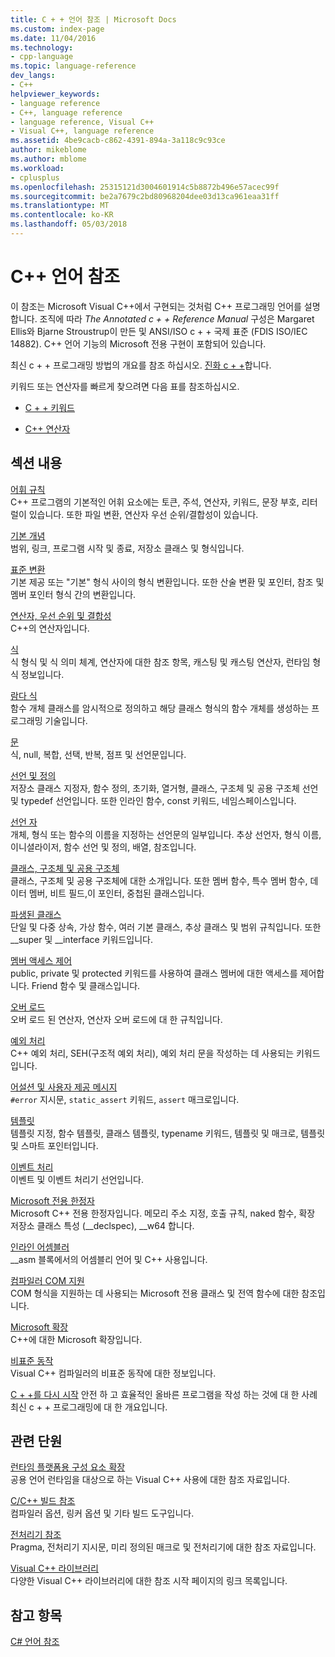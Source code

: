 ```yaml
---
title: C + + 언어 참조 | Microsoft Docs
ms.custom: index-page
ms.date: 11/04/2016
ms.technology:
- cpp-language
ms.topic: language-reference
dev_langs:
- C++
helpviewer_keywords:
- language reference
- C++, language reference
- language reference, Visual C++
- Visual C++, language reference
ms.assetid: 4be9cacb-c862-4391-894a-3a118c9c93ce
author: mikeblome
ms.author: mblome
ms.workload:
- cplusplus
ms.openlocfilehash: 25315121d3004601914c5b8872b496e57acec99f
ms.sourcegitcommit: be2a7679c2bd80968204dee03d13ca961eaa31ff
ms.translationtype: MT
ms.contentlocale: ko-KR
ms.lasthandoff: 05/03/2018
---
```

# <a name="c-language-reference"></a>C++ 언어 참조
이 참조는 Microsoft Visual C++에서 구현되는 것처럼 C++ 프로그래밍 언어를 설명합니다. 조직에 따라 *The Annotated c + + Reference Manual* 구성은 Margaret Ellis와 Bjarne Stroustrup이 만든 및 ANSI/ISO c + + 국제 표준 (FDIS ISO/IEC 14882). C++ 언어 기능의 Microsoft 전용 구현이 포함되어 있습니다.  

최신 c + + 프로그래밍 방법의 개요를 참조 하십시오. [진화 c + +](welcome-back-to-cpp-modern-cpp.md)합니다.
  
 키워드 또는 연산자를 빠르게 찾으려면 다음 표를 참조하십시오.  
  
-   [C + + 키워드](../cpp/keywords-cpp.md)  
  
-   [C++ 연산자](../cpp/cpp-built-in-operators-precedence-and-associativity.md)  
  
## <a name="in-this-section"></a>섹션 내용  

 [어휘 규칙](../cpp/lexical-conventions.md)  
 C++ 프로그램의 기본적인 어휘 요소에는 토큰, 주석, 연산자, 키워드, 문장 부호, 리터럴이 있습니다. 또한 파일 변환, 연산자 우선 순위/결합성이 있습니다.  
  
 [기본 개념](../cpp/basic-concepts-cpp.md)  
 범위, 링크, 프로그램 시작 및 종료, 저장소 클래스 및 형식입니다.  
  
 [표준 변환](../cpp/standard-conversions.md)  
 기본 제공 또는 "기본" 형식 사이의 형식 변환입니다. 또한 산술 변환 및 포인터, 참조 및 멤버 포인터 형식 간의 변환입니다.  
  
 [연산자, 우선 순위 및 결합성](../cpp/cpp-built-in-operators-precedence-and-associativity.md)  
 C++의 연산자입니다.  
  
 [식](../cpp/expressions-cpp.md)  
 식 형식 및 식 의미 체계, 연산자에 대한 참조 항목, 캐스팅 및 캐스팅 연산자, 런타임 형식 정보입니다.  
  
 [람다 식](../cpp/lambda-expressions-in-cpp.md)  
 함수 개체 클래스를 암시적으로 정의하고 해당 클래스 형식의 함수 개체를 생성하는 프로그래밍 기술입니다.  
  
 [문](../cpp/statements-cpp.md)  
 식, null, 복합, 선택, 반복, 점프 및 선언문입니다.  
  
 [선언 및 정의](declarations-and-definitions-cpp.md)  
 저장소 클래스 지정자, 함수 정의, 초기화, 열거형, 클래스, 구조체 및 공용 구조체 선언 및 typedef 선언입니다. 또한 인라인 함수, const 키워드, 네임스페이스입니다.  
  
 [선언 자](http://msdn.microsoft.com/en-us/8a7b9b51-92bd-4ac0-b3fe-0c4abe771838)  
 개체, 형식 또는 함수의 이름을 지정하는 선언문의 일부입니다. 추상 선언자, 형식 이름, 이니셜라이저, 함수 선언 및 정의, 배열, 참조입니다.  
  
 [클래스, 구조체 및 공용 구조체](../cpp/classes-and-structs-cpp.md)  
 클래스, 구조체 및 공용 구조체에 대한 소개입니다. 또한 멤버 함수, 특수 멤버 함수, 데이터 멤버, 비트 필드,이 포인터, 중첩된 클래스입니다.  
  
 [파생된 클래스](../cpp/inheritance-cpp.md)  
 단일 및 다중 상속, 가상 함수, 여러 기본 클래스, 추상 클래스 및 범위 규칙입니다. 또한 __super 및 \__interface 키워드입니다.  
  
 [멤버 액세스 제어](../cpp/member-access-control-cpp.md)  
 public, private 및 protected 키워드를 사용하여 클래스 멤버에 대한 액세스를 제어합니다. Friend 함수 및 클래스입니다.  
  
 [오버 로드](operator-overloading.md)  
 오버 로드 된 연산자, 연산자 오버 로드에 대 한 규칙입니다.  
  
 [예외 처리](../cpp/exception-handling-in-visual-cpp.md)  
 C++ 예외 처리, SEH(구조적 예외 처리), 예외 처리 문을 작성하는 데 사용되는 키워드입니다.  
  
 [어설션 및 사용자 제공 메시지](../cpp/assertion-and-user-supplied-messages-cpp.md)  
 `#error` 지시문, `static_assert` 키워드, `assert` 매크로입니다.  
  
 [템플릿](../cpp/templates-cpp.md)  
 템플릿 지정, 함수 템플릿, 클래스 템플릿, typename 키워드, 템플릿 및 매크로, 템플릿 및 스마트 포인터입니다.  
  
 [이벤트 처리](../cpp/event-handling.md)  
 이벤트 및 이벤트 처리기 선언입니다.  
  
 [Microsoft 전용 한정자](../cpp/microsoft-specific-modifiers.md)  
 Microsoft C++ 전용 한정자입니다. 메모리 주소 지정, 호출 규칙, naked 함수, 확장 저장소 클래스 특성 (__declspec), \__w64 합니다.  
  
 [인라인 어셈블러](../assembler/inline/inline-assembler.md)  
 __asm 블록에서의 어셈블리 언어 및 C++ 사용입니다.  
  
 [컴파일러 COM 지원](../cpp/compiler-com-support.md)  
 COM 형식을 지원하는 데 사용되는 Microsoft 전용 클래스 및 전역 함수에 대한 참조입니다.  
  
 [Microsoft 확장](../cpp/microsoft-extensions.md)  
 C++에 대한 Microsoft 확장입니다.  
  
 [비표준 동작](../cpp/nonstandard-behavior.md)  
 Visual C++ 컴파일러의 비표준 동작에 대한 정보입니다.  

 [C + +를 다시 시작](welcome-back-to-cpp-modern-cpp.md) 안전 하 고 효율적인 올바른 프로그램을 작성 하는 것에 대 한 사례 최신 c + + 프로그래밍에 대 한 개요입니다.
  
## <a name="related-sections"></a>관련 단원  
 [런타임 플랫폼용 구성 요소 확장](../windows/component-extensions-for-runtime-platforms.md)  
 공용 언어 런타임을 대상으로 하는 Visual C++ 사용에 대한 참조 자료입니다.  
  
 [C/C++ 빌드 참조](../build/reference/c-cpp-building-reference.md)  
 컴파일러 옵션, 링커 옵션 및 기타 빌드 도구입니다.  
  
 [ 전처리기 참조](../preprocessor/c-cpp-preprocessor-reference.md)  
 Pragma, 전처리기 지시문, 미리 정의된 매크로 및 전처리기에 대한 참조 자료입니다.  
  
 [Visual C++ 라이브러리](../standard-library/cpp-standard-library-reference.md)  
 다양한 Visual C++ 라이브러리에 대한 참조 시작 페이지의 링크 목록입니다.  
  
## <a name="see-also"></a>참고 항목  
 [C# 언어 참조](../c-language/c-language-reference.md)